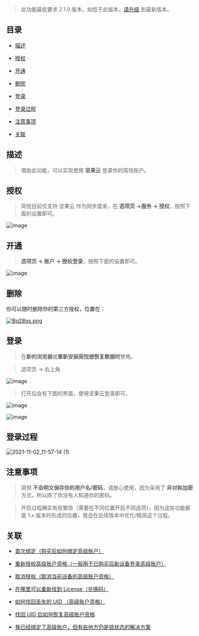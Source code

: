 >  此功能最低要求 2.1.0 版本，如低于此版本，[请升级](https://simpread.pro) 到最新版本。

目录
---

- [描述](#描述)

- [授权](#授权)

- [开通](#开通)

- [删除](#删除)

- [登录](#登录)

- [登录过程](#登录过程)

- [注意事项](#注意事项)

- [关联](#关联)

描述
---

> 借助此功能，可以实现使用 **坚果云** 登录你的简悦账户。

授权
---

> 简悦目前仅支持 坚果云 作为同步盘来，在 **选项页 →服务 → 授权**，按照下面的设置即可。

![image](https://user-images.githubusercontent.com/81074/139782099-69181c49-6687-4c77-8916-4e9e1efd9791.png)

开通
---

> **选项页 → 账户 → 授权登录**，按照下面的设置即可。

![image](https://user-images.githubusercontent.com/81074/139782413-6121770b-49e6-4206-bf3a-fecb5295bfdc.png)


删除
---

你可以随时删除你的第三方授权，位置在：

[![Bq28qs.png](https://s1.ax1x.com/2020/11/10/Bq28qs.png)](https://imgchr.com/i/Bq28qs)


登录
---

> 在**新的浏览器**或**重新安装简悦想恢复数据时**使用。

> 选项页 → 右上角

![image](https://user-images.githubusercontent.com/81074/139784228-bba13a6c-1b55-4fde-88e9-e0fde8bdc7ca.png)

> 打开后会有下图的界面，使用坚果云登录即可。

![image](https://user-images.githubusercontent.com/81074/139784299-61426f4a-f9ff-4a73-bcad-7d7fc2880f16.png)

![image](https://user-images.githubusercontent.com/81074/131615478-7c7559f7-0b3a-4398-822d-78269eb10d93.png)


登录过程
---

![2021-11-02_11-57-14 (1)](https://user-images.githubusercontent.com/81074/139788669-5a8f895c-b769-451c-8556-57b80e17de5e.gif)


注意事项
---

> 简悦 **不会明文保存你的用户名/密码**，请放心使用，因为采用了 **非对称加密** 方式，所以除了你没有人知道你的密码。


> 开启过程确实有些繁琐（需要在不同位置开启不同选项），因为这些功能都是 1.x 版本时形成的位置，我会在后续版本中优化/精简这个过程。


关联
---

- [首次绑定（购买后如何绑定高级账户）](https://www.yuque.com/kenshin/simpread/sqdl46)

- [重新授权高级账户资格（一般用于已购买后新设备登录高级账户）](https://www.yuque.com/kenshin/simpread/sw4m21)

- [取消授权（取消当前设备的高级账户资格）](https://www.yuque.com/kenshin/simpread/hdcwoq)

- [在哪里可以重新找到 License（兑换码）](https://www.yuque.com/kenshin/simpread/hgvw56)

- [如何找回丢失的 UID （高级账户资格）](https://www.yuque.com/kenshin/simpread/bvcunx)

- [找回 UID 后如何恢复高级账户资格](https://www.yuque.com/kenshin/simpread/pkq3d1)

- [我已经绑定了高级账户，但有些地方仍是锁状态的解决方案](https://www.yuque.com/kenshin/simpread/ga970q)